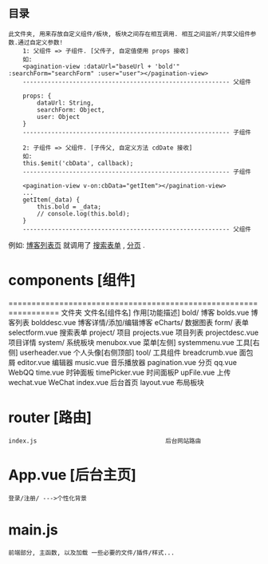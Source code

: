 ## 目录
```
此文件夹, 用来存放自定义组件/板块, 板块之间存在相互调用. 相互之间监听/共享父组件参数.通过自定义参数! 
    1: 父组件 => 子组件. [父传子, 自定值使用 props 接收]
    如: 
    <pagination-view :dataUrl="baseUrl + 'bold'" :searchForm="searchForm" :user="user"></pagination-view>
    ---------------------------------------------------------- 父组件

    props: {
        dataUrl: String,
        searchForm: Object,
        user: Object
    }
    ---------------------------------------------------------- 子组件

    2: 子组件 => 父组件. [子传父, 自定义方法 cdDate 接收]
    如:
    this.$emit('cbData', callback);
    ---------------------------------------------------------- 子组件

    <pagination-view v-on:cbData="getItem"></pagination-view>
    ...
    getItem(_data) {
        this.bold = _data;
        // console.log(this.bold);
    }
    ---------------------------------------------------------- 父组件

```
例如: [博客列表页](https://github.com/vsery/VsAdmin/blob/master/src/components/bold/bolds.vue) 就调用了 [搜索表单](https://github.com/vsery/VsAdmin/blob/master/src/components/form/selectform.vue) , [分页](https://github.com/vsery/VsAdmin/blob/master/src/components/tool/pagination.vue) . 


# components [组件] 
=================================================================
    文件夹         文件名[组件名]                作用[功能描述]
    bold/                                       博客
                bolds.vue                       博客列表
                bolddesc.vue                    博客详情/添加/编辑博客
    eCharts/                                    数据图表
    form/                                       表单
                selectform.vue                  搜索表单
    project/                                    项目
                projects.vue                    项目列表
                projectdesc.vue                 项目详情
    system/                                     系统板块
                menubox.vue                     菜单[左侧]
                systemmenu.vue                  工具[右侧]
                userheader.vue                  个人头像[右侧顶部]
    tool/                                       工具组件
                breadcrumb.vue                  面包屑
                editor.vue                      编辑器
                music.vue                       音乐播放器
                pagination.vue                  分页
                qq.vue                          WebQQ
                time.vue                        时钟面板
                timePicker.vue                  时间面板P
                upFile.vue                      上传
                wechat.vue                      WeChat
    index.vue                                   后台首页
    layout.vue                                  布局板块

# router [路由]
    index.js                                    后台网站路由

# App.vue [后台主页]
    登录/注册/ --->个性化背景                       

# main.js
    前端部分, 主函数, 以及加载 一些必要的文件/插件/样式...





